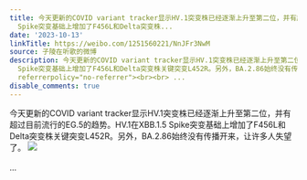 ```yaml
---
title: 今天更新的COVID variant tracker显示HV.1突变株已经逐渐上升至第二位，并有超过目前流行的EG.5的趋势。HV.1在XBB.1.5
  Spike突变基础上增加了F456L和Delta突变株...
date: '2023-10-13'
linkTitle: https://weibo.com/1251560221/NnJFr3NwM
source: 子陵在听歌的微博
description: 今天更新的COVID variant tracker显示HV.1突变株已经逐渐上升至第二位，并有超过目前流行的EG.5的趋势。HV.1在XBB.1.5
  Spike突变基础上增加了F456L和Delta突变株关键突变L452R。另外，BA.2.86始终没有传播开来，让许多人失望了。 <img style="" src="https://tvax3.sinaimg.cn/large/4a994b1dgy1hiu7rvl8zlj222t3k01gn.jpg"
  referrerpolicy="no-referrer"><br><br> ...
disable_comments: true
---
```

今天更新的COVID variant tracker显示HV.1突变株已经逐渐上升至第二位，并有超过目前流行的EG.5的趋势。HV.1在XBB.1.5 Spike突变基础上增加了F456L和Delta突变株关键突变L452R。另外，BA.2.86始终没有传播开来，让许多人失望了。 <img style="" src="https://tvax3.sinaimg.cn/large/4a994b1dgy1hiu7rvl8zlj222t3k01gn.jpg" referrerpolicy="no-referrer"><br><br> ...
